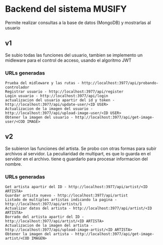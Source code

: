 # Backend del sistema MUSIFY

Permite realizar consultas a la base de datos (MongoDB) y mostrarlas al usuario

## v1
Se subio todas las funciones del usuario, tambien se implemento un midleware para el control de acceso, usando el algoritmo JWT

### URLs generadas
        
```
Prueba del midleware y las rutas - http://localhost:3977/api/probando-controlador
Registrar usuario - http://localhost:3977/api/register
Login usuario - http://localhost:3977/api/login
actualizacion del usuario apartir del id y token - http://localhost:3977/api/update-user/<ID USER>
Actualizacion de la imagen del usuario - http://localhost:3977/api/upload-image-user/<ID USER>
Obtener la imagen del usuario - http://localhost:3977/api/get-image-user/<COD IMAGE>
```


## v2
Se subieron las funciones del artista. Se probo con otras formas para subir archivos al servidor. La peculiaridad de multipart, es que lo guarda en el servidor en el archivo. tiene q guardarlo para procesar informacion del nombre.

### URLs generadas
```
Get artista apartir del ID - http://localhost:3977/api/artist/<ID ARTISTA>
Guardar artista nuevo - http://localhost:3977/api/artist
Listado de multiples artistas indicando la pagina - http://localhost:3977/api/artists/1
Actualizar datos del artista - http://localhost:3977/api/artist/<ID ARTISTA>
Borrado del artista apartir del ID - http://localhost:3977/api/artist/<ID ARTISTA>
Actualizacion de la imagen del artista - http://localhost:3977/api/upload-image-artist/<ID ARTISTA>
Obtener la imagen del artista - http://localhost:3977/api/get-image-artist/<COD IMAGEN>
```
